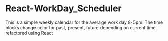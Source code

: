 # React-WorkDay_Scheduler
This is a simple weekly calendar for the average work day 8-5pm. The time blocks change color for past, present, future depending on current time refactored using React
